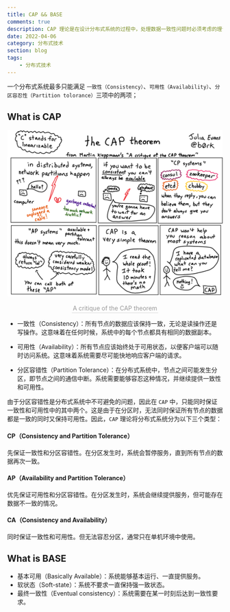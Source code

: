 ```yaml
---
title: CAP && BASE
comments: true
description: CAP 理论是在设计分布式系统的过程中，处理数据一致性问题时必须考虑的理论，BASE 理论则是 CAP 的延伸
date: 2022-04-06
category: 分布式技术
section: blog
tags:
    - 分布式技术
---
```


一个分布式系统最多只能满足 `一致性（Consistency）`、`可用性（Availability）`、`分区容忍性（Partition tolorance）`三项中的两项；


## What is CAP

![](,/../img/cap.png)
<center>
    <div style="color:orange; border-bottom: 1px solid #d9d9d9;
    display: inline-block;
    color: #999;
    padding: 2px;">A critique of the CAP theorem</div>
</center>

- 一致性（Consistency）：所有节点的数据应该保持一致，无论是读操作还是写操作。这意味着在任何时候，系统中的每个节点都具有相同的数据副本。

- 可用性（Availability）：所有节点应该始终处于可用状态，以便客户端可以随时访问系统。这意味着系统需要尽可能快地响应客户端的请求。

- 分区容错性（Partition Tolerance）：在分布式系统中，节点之间可能发生分区，即节点之间的通信中断。系统需要能够容忍这种情况，并继续提供一致性和可用性。

由于分区容错性是分布式系统中不可避免的问题，因此在 `CAP` 中，只能同时保证一致性和可用性中的其中两个。这是由于在分区时，无法同时保证所有节点的数据都是一致的同时又保持可用性。因此，`CAP` 理论将分布式系统分为以下三个类型：

#### CP（Consistency and Partition Tolerance）

先保证一致性和分区容错性。在分区发生时，系统会暂停服务，直到所有节点的数据再次一致。

#### AP（Availability and Partition Tolerance）

优先保证可用性和分区容错性。在分区发生时，系统会继续提供服务，但可能存在数据不一致的情况。

#### CA（Consistency and Availability）

同时保证一致性和可用性。但无法容忍分区，通常只在单机环境中使用。

## What is BASE

- 基本可用（Basically Available）：系统能够基本运行、一直提供服务。
- 软状态（Soft-state）：系统不要求一直保持强一致状态。
- 最终一致性（Eventual consistency）：系统需要在某一时刻后达到一致性要求。
